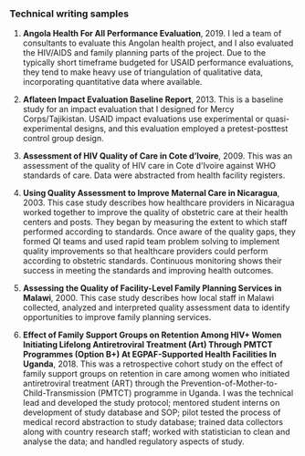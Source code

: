 ### Technical writing samples

1) **Angola Health For All Performance Evaluation**, 2019. I led a team of consultants to evaluate this Angolan health project, and I also evaluated the HIV/AIDS and family planning parts of the project. Due to the typically short timeframe budgeted for USAID performance evaluations, they tend to make heavy use of triangulation of qualitative data,  incorporating quantitative data where available.  

2) **Aflateen Impact Evaluation Baseline Report**, 2013. This is a baseline study for an impact evaluation that I designed for Mercy Corps/Tajikistan. USAID impact evaluations use experimental or quasi-experimental designs, and this evaluation employed a pretest-posttest control group design.

3) **Assessment of HIV Quality of Care in Cote d’Ivoire**, 2009. This was an assessment of the quality of HIV care in Cote d'Ivoire against WHO standards of care. Data were abstracted from health facility registers. 
   
4) **Using Quality Assessment to Improve Maternal Care in Nicaragua**, 2003. This case study describes how healthcare providers in Nicaragua worked together to improve the quality of obstetric care at their health centers and posts. They began by measuring
the extent to which staff performed according to standards. Once aware of the quality gaps, they formed QI teams and used rapid team problem solving to implement quality improvements so that healthcare providers could perform according to obstetric standards. Continuous monitoring shows their success in meeting the standards and improving health outcomes. 

5) **Assessing the Quality of Facility-Level Family Planning Services in Malawi**, 2000. This case study describes how local staff in Malawi collected, analyzed and interpreted quality assessment data to identify opportunities to improve family planning services.

6) **Effect of Family Support Groups on Retention Among HIV+ Women Initiating Lifelong Antiretroviral Treatment (Art) Through PMTCT Programmes (Option B+) At EGPAF-Supported Health Facilities In Uganda**, 2018. This was a retrospective cohort study on the effect of family support groups on retention in care among women who initiated antiretroviral treatment (ART) through the Prevention-of-Mother-to-Child-Transmission (PMTCT) programme in Uganda. I was the technical lead and developed the study protocol; mentored student interns on development of study database and SOP; pilot tested the process of medical record abstraction to study database; trained data collectors along with country research staff; worked with statistician to clean and analyse the data; and handled regulatory aspects of study. 
